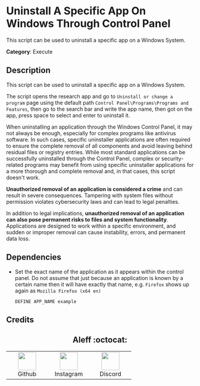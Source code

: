 # Uninstall A Specific App On Windows Through Control Panel

This script can be used to uninstall a specific app on a Windows System.

**Category**: Execute

## Description

This script can be used to uninstall a specific app on a Windows System.

The script opens the research app and go to `Uninstall or change a program` page using the default path `Control Panel\Programs\Programs and Features`, then go to the search bar and write the app name, then got on the app, press space to select and enter to uninstall it.

When uninstalling an application through the Windows Control Panel, it may not always be enough, especially for complex programs like antivirus software. In such cases, specific uninstaller applications are often required to ensure the complete removal of all components and avoid leaving behind residual files or registry entries. While most standard applications can be successfully uninstalled through the Control Panel, complex or security-related programs may benefit from using specific uninstaller applications for a more thorough and complete removal and, in that cases, this script doesn't work.

**Unauthorized removal of an application is considered a crime** and can result in severe consequences. Tampering with system files without permission violates cybersecurity laws and can lead to legal penalties.

In addition to legal implications, **unauthorized removal of an application can also pose permanent risks to files and system functionality**. Applications are designed to work within a specific environment, and sudden or improper removal can cause instability, errors, and permanent data loss.

## Dependencies

* Set the exact name of the application as it appears within the control panel. Do not assume that just because an application is known by a certain name then it will have exactly that name, e.g. `Firefox` shows up again as `Mozilla Firefox (x64 en)`

    ```DuckyScript
    DEFINE APP_NAME example
    ```
    
## Credits

<h2 align="center"> Aleff :octocat: </h2>
<div align=center>
<table>
  <tr>
    <td align="center" width="96">
      <a href="https://github.com/aleff-github">
        <img src=https://github.com/aleff-github/aleff-github/blob/main/img/github.png?raw=true width="48" height="48" />
      </a>
      <br>Github
    </td>
    <td align="center" width="96">
      <a href="https://www.instagram.com/alessandro_greco_aka_aleff/">
        <img src=https://github.com/aleff-github/aleff-github/blob/main/img/instagram.png?raw=true width="48" height="48" />
      </a>
      <br>Instagram
    </td>
    <td align="center" width="96">
      <a href="https://www.linkedin.com/in/alessandro-greco-aka-aleff/">
        <img src=https://github.com/aleff-github/aleff-github/blob/main/img/linkedin.png?raw=true width="48" height="48" />
      </a>
      <br>Discord
    </td>
  </tr>
</table>
</div>
